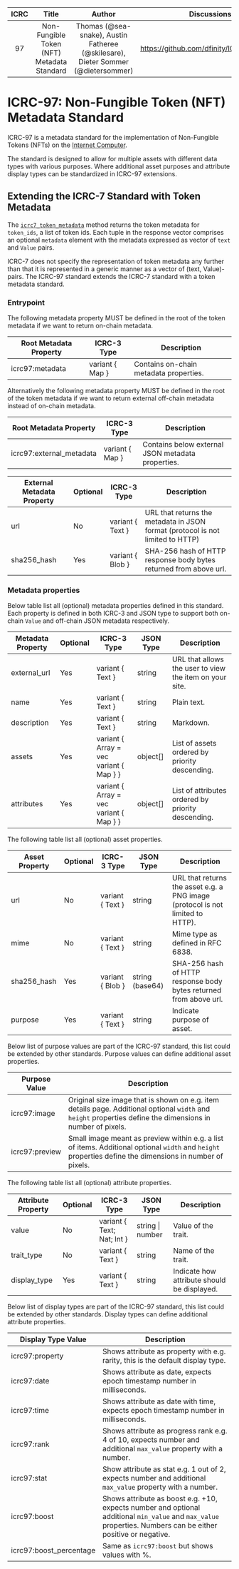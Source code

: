 | ICRC |                   Title                    |                                      Author                                      |                Discussions                | Status |      Type       | Category |  Created   |
|:----:|:------------------------------------------:|:--------------------------------------------------------------------------------:|:-----------------------------------------:|:------:|:---------------:|:--------:|:----------:|
|  97  | Non-Fungible Token (NFT) Metadata Standard | Thomas (@sea-snake), Austin Fatheree (@skilesare), Dieter Sommer (@dietersommer) | https://github.com/dfinity/ICRC/issues/97 | Draft  | Standards Track |          | 2024-08-13 |

# ICRC-97: Non-Fungible Token (NFT) Metadata Standard

ICRC-97 is a metadata standard for the implementation of Non-Fungible Tokens (NFTs) on
the [Internet Computer](https://internetcomputer.org).

The standard is designed to allow for multiple assets with different data types with various purposes. Where additional
asset purposes and attribute display types can be standardized in ICRC-97 extensions.

## Extending the ICRC-7 Standard with Token Metadata

The [`icrc7_token_metadata`](https://github.com/dfinity/ICRC/blob/main/ICRCs/ICRC-7/ICRC-7.md#icrc7_token_metadata)
method returns the token metadata for `token_ids`, a list of token ids. Each tuple in
the response vector comprises an optional `metadata` element with the metadata expressed as vector of `text` and `Value`
pairs.

ICRC-7 does not specify the representation of token metadata any further than that it is represented in a generic manner
as a vector of (text, Value)-pairs. The ICRC-97 standard extends the ICRC-7 standard with a token metadata
standard.

### Entrypoint

The following metadata property MUST be defined in the root of the token metadata if we want to return on-chain
metadata.

| Root Metadata Property | ICRC-3 Type     | Description                            |
|------------------------|-----------------|----------------------------------------|
| icrc97:metadata        | variant { Map } | Contains on-chain metadata properties. |

Alternatively the following metadata property MUST be defined in the root of the token metadata if we want to return
external
off-chain metadata instead of on-chain metadata.

| Root Metadata Property   | ICRC-3 Type     | Description                                       |
|--------------------------|-----------------|---------------------------------------------------|
| icrc97:external_metadata | variant { Map } | Contains below external JSON metadata properties. |

| External Metadata Property | Optional | ICRC-3 Type      | Description                                                                    |
|----------------------------|----------|------------------|--------------------------------------------------------------------------------|
| url                        | No       | variant { Text } | URL that returns the metadata in JSON format (protocol is not limited to HTTP) |
| sha256_hash                | Yes      | variant { Blob } | SHA-256 hash of HTTP response body bytes returned from above url.              |

### Metadata properties

Below table list all (optional) metadata properties defined in this standard. Each property is defined in both ICRC-3
and JSON type to support both on-chain `Value` and off-chain JSON metadata respectively.

| Metadata Property | Optional | ICRC-3 Type                             | JSON Type | Description                                             |
|-------------------|----------|-----------------------------------------|-----------|---------------------------------------------------------|
| external_url      | Yes      | variant { Text }                        | string    | URL that allows the user to view the item on your site. |
| name              | Yes      | variant { Text }                        | string    | Plain text.                                             |
| description       | Yes      | variant { Text }                        | string    | Markdown.                                               |
| assets            | Yes      | variant { Array = vec variant { Map } } | object[]  | List of assets ordered by priority descending.          |
| attributes        | Yes      | variant { Array = vec variant { Map } } | object[]  | List of attributes ordered by priority descending.      |

The following table list all (optional) asset properties.

| Asset Property | Optional | ICRC-3 Type      | JSON Type       | Description                                                                    |
|----------------|----------|------------------|-----------------|--------------------------------------------------------------------------------|
| url            | No       | variant { Text } | string          | URL that returns the asset e.g. a PNG image (protocol is not limited to HTTP). |
| mime           | No       | variant { Text } | string          | Mime type as defined in RFC 6838.                                              |
| sha256_hash    | Yes      | variant { Blob } | string (base64) | SHA-256 hash of HTTP response body bytes returned from above url.              |
| purpose        | Yes      | variant { Text } | string          | Indicate purpose of asset.                                                     |

Below list of purpose values are part of the ICRC-97 standard, this list could be extended by other standards.
Purpose values can define additional asset properties.

| Purpose Value  | Description                                                                                                                                                 |
|----------------|-------------------------------------------------------------------------------------------------------------------------------------------------------------|
| icrc97:image   | Original size image that is shown on e.g. item details page. Additional optional `width` and `height` properties define the dimensions in number of pixels. |
| icrc97:preview | Small image meant as preview within e.g. a list of items. Additional optional `width` and `height` properties define the dimensions in number of pixels.    |

The following table list all (optional) attribute properties.

| Attribute Property | Optional | ICRC-3 Type                | JSON Type        | Description                                 |
|--------------------|----------|----------------------------|------------------|---------------------------------------------|
| value              | No       | variant { Text; Nat; Int } | string \| number | Value of the trait.                         |
| trait_type         | No       | variant { Text }           | string           | Name of the trait.                          |
| display_type       | Yes      | variant { Text }           | string           | Indicate how attribute should be displayed. |

Below list of display types are part of the ICRC-97 standard, this list could be extended by other standards.
Display types can define additional attribute properties.

| Display Type Value      | Description                                                                                                                                                   |
|-------------------------|---------------------------------------------------------------------------------------------------------------------------------------------------------------|
| icrc97:property         | Shows attribute as property with e.g. rarity, this is the default display type.                                                                               |
| icrc97:date             | Shows attribute as date, expects epoch timestamp number in milliseconds.                                                                                      |
| icrc97:time             | Shows attribute as date with time, expects epoch timestamp number in milliseconds.                                                                            |
| icrc97:rank             | Shows attribute as progress rank e.g. 4 of 10, expects number and additional `max_value` property with a number.                                              |
| icrc97:stat             | Show attribute as stat e.g. 1 out of 2, expects number and additional `max_value` property with a number.                                                     |
| icrc97:boost            | Shows attribute as boost e.g. +10, expects number and optional additional `min_value` and `max_value` properties. Numbers can be either positive or negative. |
| icrc97:boost_percentage | Same as `icrc97:boost` but shows values with %.                                                                                                               |
